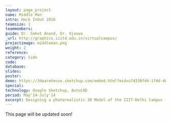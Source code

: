 ```yaml
---
layout: page_project
name: Middle Man
intro: Hack InOut 2016
teamsize: 1
teammembers: 
guide: Dr. Saket Anand, Dr. Ojaswa
_url: http://graphics.iiitd.edu.in/virtualcampus/
projectimage: middleman.png
weight: 2
reference: 
category: Side
code: 
database:
slides: 
poster: 
demo: https://3dwarehouse.sketchup.com/embed.html?mid=u7d336fdd-1f4d-487b-96aa-28cdf7a66542
special:
technology: Google Sketchup, AutoCAD
period: May'14-July'14
excerpt: Designing a photorealistic 3D Model of the IIIT-Delhi Campus for a project focused on using it as a basis for efficient automated 3D Scanning and Modelling of buildings.
---
```

This page will be updated soon!